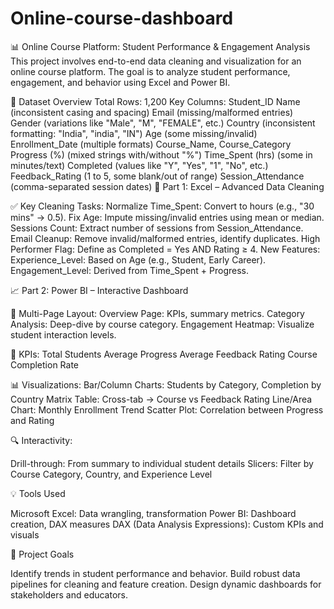 # Online-course-dashboard
📊 Online Course Platform: Student Performance & Engagement Analysis
This project involves end-to-end data cleaning and visualization for an online course platform. The goal is to analyze student performance, engagement, and behavior using Excel and Power BI.

📁 Dataset Overview
Total Rows: 1,200
Key Columns:
Student_ID
Name (inconsistent casing and spacing)
Email (missing/malformed entries)
Gender (variations like "Male", "M", "FEMALE", etc.)
Country (inconsistent formatting: "India", "india", "IN")
Age (some missing/invalid)
Enrollment_Date (multiple formats)
Course_Name, Course_Category
Progress (%) (mixed strings with/without "%")
Time_Spent (hrs) (some in minutes/text)
Completed (values like "Y", "Yes", "1", "No", etc.)
Feedback_Rating (1 to 5, some blank/out of range)
Session_Attendance (comma-separated session dates)
🧹 Part 1: Excel – Advanced Data Cleaning

✅ Key Cleaning Tasks:
Normalize Time_Spent: Convert to hours (e.g., "30 mins" → 0.5).
Fix Age: Impute missing/invalid entries using mean or median.
Sessions Count: Extract number of sessions from Session_Attendance.
Email Cleanup: Remove invalid/malformed entries, identify duplicates.
High Performer Flag: Define as Completed = Yes AND Rating ≥ 4.
New Features:
Experience_Level: Based on Age (e.g., Student, Early Career).
Engagement_Level: Derived from Time_Spent + Progress.


📈 Part 2: Power BI – Interactive Dashboard

📄 Multi-Page Layout:
Overview Page: KPIs, summary metrics.
Category Analysis: Deep-dive by course category.
Engagement Heatmap: Visualize student interaction levels.

🧮 KPIs:
Total Students
Average Progress
Average Feedback Rating
Course Completion Rate

📊 Visualizations:
Bar/Column Charts: Students by Category, Completion by Country
Matrix Table: Cross-tab → Course vs Feedback Rating
Line/Area Chart: Monthly Enrollment Trend
Scatter Plot: Correlation between Progress and Rating

🔍 Interactivity:

Drill-through: From summary to individual student details
Slicers: Filter by Course Category, Country, and Experience Level

💡 Tools Used

Microsoft Excel: Data wrangling, transformation
Power BI: Dashboard creation, DAX measures
DAX (Data Analysis Expressions): Custom KPIs and visuals

📌 Project Goals

Identify trends in student performance and behavior.
Build robust data pipelines for cleaning and feature creation.
Design dynamic dashboards for stakeholders and educators.
